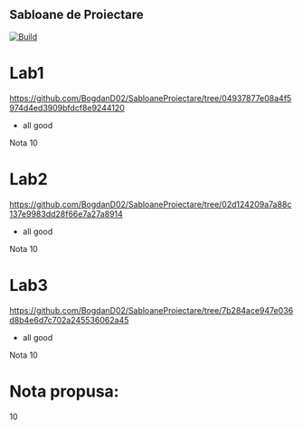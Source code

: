 ## Sabloane de Proiectare
[![Build](https://github.com/BogdanD02/SabloaneProiectare/actions/workflows/Linux.yml/badge.svg)](https://github.com/BogdanD02/SabloaneProiectare/actions/workflows/Linux.yml)

# Lab1

https://github.com/BogdanD02/SabloaneProiectare/tree/04937877e08a4f5974d4ed3909bfdcf8e9244120
- all good

Nota 10

# Lab2 

https://github.com/BogdanD02/SabloaneProiectare/tree/02d124209a7a88c137e9983dd28f66e7a27a8914
- all good

Nota 10

# Lab3

https://github.com/BogdanD02/SabloaneProiectare/tree/7b284ace947e036d8b4e6d7c702a245536062a45
- all good

Nota 10

# Nota propusa:
10
